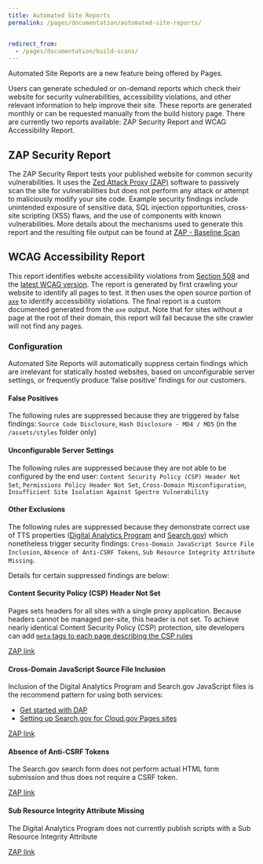 ```yaml
---
title: Automated Site Reports
permalink: /pages/documentation/automated-site-reports/


redirect_from:
  - /pages/documentation/build-scans/
---
```



Automated Site Reports are a new feature being offered by Pages.

Users can generate scheduled or on-demand reports which check their website for security vulnerabilities, accessibility violations, and other relevant information to help improve their site. These reports are generated monthly or can be requested manually from the build history page. There are currently two reports available: ZAP Security Report and WCAG Accessibility Report.

## ZAP Security Report

The ZAP Security Report tests your published website for common security vulnerabilities. It uses the [Zed Attack Proxy (ZAP)](https://www.zaproxy.org/) software to passively scan the site for vulnerabilities but does not perform any attack or attempt to maliciously modify your site code. Example security findings include unintended exposure of sensitive data, SQL injection opportunities, cross-site scripting (XSS) flaws, and the use of components with known vulnerabilities. More details about the mechanisms used to generate this report and the resulting file output can be found at [ZAP -  Baseline Scan](https://www.zaproxy.org/docs/docker/baseline-scan/)

## WCAG Accessibility Report

This report identifies website accessibility violations from [Section 508](https://www.section508.gov/) and the [latest WCAG version](https://www.w3.org/TR/WCAG22/). The report is generated by first crawling your website to identify all pages to test. It then uses the open source portion of [`axe`](https://www.deque.com/axe/) to identify accessibility violations. The final report is a custom documented generated from the `axe` output. Note that for sites without a page at the root of their domain, this report will fail because the site crawler will not find any pages.

### Configuration

Automated Site Reports will automatically suppress certain findings which are irrelevant for statically hosted websites, based on unconfigurable server settings, or frequently produce ‘false positive’ findings for our customers.

#### False Positives

The following rules are suppressed because they are triggered by false findings: `Source Code Disclosure`, `Hash Disclosure - MD4 / MD5` (in the `/assets/styles` folder only)

#### Unconfigurable Server Settings

The following rules are suppressed because they are not able to be configured by the end user: `Content Security Policy (CSP) Header Not Set`, `Permissions Policy Header Not Set`, `Cross-Domain Misconfiguration`, `Insufficient Site Isolation Against Spectre Vulnerability`

#### Other Exclusions

The following rules are suppressed because they demonstrate correct use of TTS properties ([Digital Analytics Program](https://digital.gov/guides/dap/) and [Search.gov](https://search.gov/)) which nonetheless trigger security findings: `Cross-Domain JavaScript Source File Inclusion`, `Absence of Anti-CSRF Tokens`, `Sub Resource Integrity Attribute Missing`.

Details for certain suppressed findings are below:

#### Content Security Policy (CSP) Header Not Set

Pages sets headers for all sites with a single proxy application. Because headers cannot be managed per-site, this header is not set. To achieve nearly identical Content Security Policy (CSP) protection, site developers can add [`meta` tags to each page describing the CSP rules](https://developer.mozilla.org/en-US/docs/Web/HTTP/Headers/Content-Security-Policy)

[ZAP link](https://www.zaproxy.org/docs/alerts/10038/)

#### Cross-Domain JavaScript Source File Inclusion

Inclusion of the Digital Analytics Program and Search.gov JavaScript files is the recommend pattern for using both services:
- [Get started with DAP](https://digital.gov/guides/dap/get-started-with-dap/#step-2-add-the-dap-code-to-your-website-to-collect-data)
- [Setting up Search.gov for Cloud.gov Pages sites](https://search.gov/get-started/searchgov-for-cloudgov-pages.html)

[ZAP link](https://www.zaproxy.org/docs/alerts/10017)

#### Absence of Anti-CSRF Tokens

The Search.gov search form does not perform actual HTML form submission and thus does not require a CSRF token.

[ZAP link](https://www.zaproxy.org/docs/alerts/10202)

#### Sub Resource Integrity Attribute Missing

The Digital Analytics Program does not currently publish scripts with a Sub Resource Integrity Attribute

[ZAP link](https://www.zaproxy.org/docs/alerts/90003)

